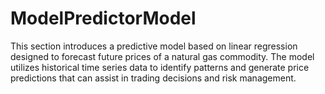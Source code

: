 # ModelPredictorModel

This section introduces a predictive model based on linear regression designed to forecast future prices of a natural gas commodity. The model utilizes historical time series data to identify patterns and generate price predictions that can assist in trading decisions and risk management.
